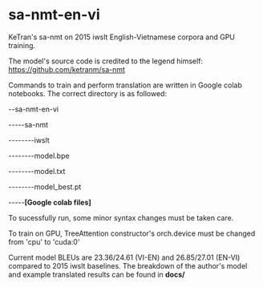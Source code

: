# sa-nmt-en-vi
KeTran's sa-nmt on 2015 iwslt English-Vietnamese corpora and GPU training.

The model's source code is credited to the legend himself: https://github.com/ketranm/sa-nmt

Commands to train and perform translation are written in Google colab notebooks. The correct directory is as followed:

--sa-nmt-en-vi

-----sa-nmt

--------iwslt

--------model.bpe

--------model.txt

--------model_best.pt

-----**[Google colab files]**


To sucessfully run, some minor syntax changes must be taken care.

To train on GPU, TreeAttention constructor's orch.device must be changed from 'cpu' to 'cuda:0'

Current model BLEUs are 23.36/24.61 (VI-EN) and 26.85/27.01 (EN-VI) compared to 2015 iwslt baselines. The breakdown of the author's model and example translated results can be found in **docs/**
